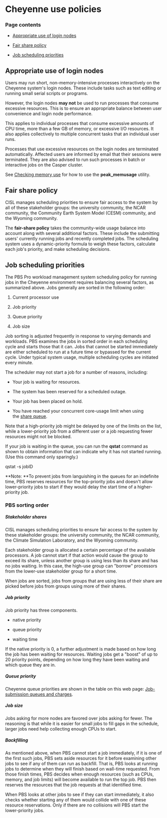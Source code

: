 # Cheyenne use policies

### Page contents

- [Appropriate use of login
  nodes](#Cheyenneusepolicies-Appropriateuseoflog)

- [Fair share policy](#Cheyenneusepolicies-fairshareFairsharep)

- [Job scheduling priorities](#Cheyenneusepolicies-Jobschedulingpriori)

## Appropriate use of login nodes

Users may run short, non-memory-intensive processes interactively on the
Cheyenne system's login nodes. These include tasks such as text editing
or running small serial scripts or programs.

However, the login nodes **may not** be used to run processes that
consume excessive resources. This is to ensure an appropriate balance
between user convenience and login node performance.

This applies to individual processes that consume excessive amounts of
CPU time, more than a few GB of memory, or excessive I/O resources. It
also applies collectively to multiple concurrent tasks that an
individual user runs.

Processes that use excessive resources on the login nodes are terminated
automatically. Affected users are informed by email that their sessions
were terminated. They are also advised to run such processes in batch or
interactive jobs on the Casper cluster.

See [<u>Checking memory
use</u>](file:////display/RC/Checking+memory+use) for how to use
the **peak_memusage** utility.

## Fair share policy

CISL manages scheduling priorities to ensure fair access to the system
by all of these stakeholder groups: the university community, the NCAR
community, the Community Earth System Model (CESM) community, and the
Wyoming community.

The **fair-share policy** takes the community-wide usage balance into
account along with several additional factors. These include the
submitting users' currently running jobs and recently completed jobs.
The scheduling system uses a dynamic-priority formula to weigh these
factors, calculate each job's priority, and make scheduling decisions.

## Job scheduling priorities

The PBS Pro workload management system scheduling policy for running
jobs in the Cheyenne environment requires balancing several factors, as
summarized above. Jobs generally are sorted in the following order:

1.  Current processor use

2.  Job priority

3.  Queue priority

4.  Job size

Job sorting is adjusted frequently in response to varying demands and
workloads. PBS examines the jobs in sorted order in each scheduling
cycle and starts those that it can. Jobs that cannot be started
immediately are either scheduled to run at a future time or bypassed for
the current cycle. Under typical system usage, multiple scheduling
cycles are initiated every minute.

The scheduler may not start a job for a number of reasons, including:

- Your job is waiting for resources.

- The system has been reserved for a scheduled outage.

- Your job has been placed on hold.

- You have reached your concurrent core-usage limit when using
  the [<u>share
  queue</u>](file:////display/RC/Job-submission+queues+and+charges).

Note that a high-priority job might be delayed by one of the limits on
the list, while a lower-priority job from a different user or a job
requesting fewer resources might not be blocked.

If your job is waiting in the queue, you can run the **qstat** command
as shown to obtain information that can indicate why it has not started
running. (Use this command only sparingly.)

qstat -s jobID

**Note: **To prevent jobs from languishing in the queues for an
indefinite time, PBS reserves resources for the top-priority jobs and
doesn't allow lower-priority jobs to start if they would delay the start
time of a higher-priority job.

### PBS sorting order

##### Stakeholder shares

CISL manages scheduling priorities to ensure fair access to the system
by these stakeholder groups: the university community, the NCAR
community, the Climate Simulation Laboratory, and the Wyoming community.

Each stakeholder group is allocated a certain percentage of the
available processors. A job cannot start if that action would cause the
group to exceed its share, unless another group is using less than its
share and has no jobs waiting. In this case, the high-use group can
"borrow" processors from the lower-use stakeholder group for a short
time.

When jobs are sorted, jobs from groups that are using less of their
share are picked before jobs from groups using more of their shares.

##### Job priority

Job priority has three components.

- native priority 

- queue priority

- waiting time

If the native priority is 0, a further adjustment is made based on how
long the job has been waiting for resources. Waiting jobs get a "boost"
of up to 20 priority points, depending on how long they have been
waiting and which queue they are in.

##### Queue priority

Cheyenne queue priorities are shown in the table on this web
page: [<u>Job-submission queues and
charges</u>](file:////display/RC/Job-submission+queues+and+charges).

##### Job size

Jobs asking for more nodes are favored over jobs asking for fewer. The
reasoning is that while it is easier for small jobs to fill gaps in the
schedule, larger jobs need help collecting enough CPUs to start.

##### Backfilling

As mentioned above, when PBS cannot start a job immediately, if it is
one of the first such jobs, PBS sets aside resources for it before
examining other jobs to see if any of them can run as backfill. That is,
PBS looks at running jobs to determine when they will finish based on
wall-time requested. From those finish times, PBS decides when enough
resources (such as CPUs, memory, and job limits) will become available
to run the top job. PBS then reserves the resources that the job
requests at that identified time.

When PBS looks at other jobs to see if they can start immediately, it
also checks whether starting any of them would collide with one of these
resource reservations. Only if there are no collisions will PBS start
the lower-priority jobs.

